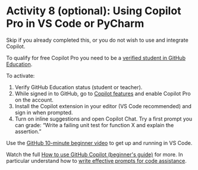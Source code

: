 # Activity 8 (optional): Using Copilot Pro in VS Code or PyCharm

Skip if you already completed this, or you do not wish to use and integrate Copilot.

To qualify for free Copilot Pro you need to be
a [verified student in GitHub Education](https://docs.github.com/en/copilot/how-tos/manage-your-account/get-free-access-to-copilot-pro).

To activate:

1) Verify GitHub Education status (student or teacher).
2) While signed in to GitHub, go to [Copilot features](https://github.com/settings/copilot/features?) and enable Copilot
   Pro on the account.
3) Install the Copilot extension in your editor (VS Code recommended) and sign in when prompted.
4) Turn on inline suggestions and open Copilot Chat. Try a first prompt you can grade: “Write a failing unit test for
   function X and explain the assertion.”

Use
the [GitHub 10-minute beginner video](https://www.youtube.com/watch?v=n0NlxUyA7FI&list=PL0lo9MOBetEFcp4SCWinBdpml9B2U25-f&index=8)
to get up and running in VS Code.

Watch the
full [How to use GitHub Copilot (beginner's guide)](https://mailing.github.com/ls/click?upn=u001.bO3G-2FaeMIVe5lSdMnGODo3-2FQ6ALJoZReZPpMLK6cEoV4-2BxSVc46D7Oa-2BPtwZVTFS7k8XEIjVYNyR8BdfLBK4Zg-3D-3DKc-i_IsYeSBG-2BZ-2BTZ5It1-2BmoDsiwlumO5avdKROrFh8rWFtNzEx7-2B9y0qlyx3YZn-2BFBzGdolIkP-2Fq7i8tNoQGW9FeYyzbDx1dDGCrZ-2F2L2VFG8e7tG68Op1PeHK9-2FFFpbW2PDunA0hRKicUGbJ-2BRDmCmyBkcP4pNvoPwTwrG4M08hre9xcEIBNplSHHT82l0k3WLQQBEz3Cux1IQ3fW1q5MybwKOtV8fJ7eW-2FXYgDFOZx-2FluUAX-2BBn3QbS-2B3TdtTvNW0lLC9tMXtOBlzdvlXoePP7kjHZrTInyPTH-2FdBVe1ruc0k5JDQuFoJeK-2BbKzfBr3-2B6-2FR3JwjSD-2Bbc8Uvs7Ef4BleMqLK9JRcaUxgq5C19bqEIKdxdPxJw-2FeCXKs6x-2Fs-2BgH4gWEnwEVQMvq7EDf9zxQP9qpZ7AJiqzQMDl1aI9lVFiqfsF0nKPD0uBHnvNG5w8CpUWYGC84VicSU6iZ3x5seOO-2Bre8z7I7lFwCJ18FALelgAhQ6THHO9tb1L-2BdUtCrcOk3-2FMBGmc-2F8ZRSgTGzdwEK5kC7qMwpwsFXp-2BAsbtSpLU0OpVclz9xks2Be37iO7b1VnFQNCggpW0AdiDxC-2F-2FO2cNpzKLLOJKEJn2fD10JzspM0DP0T9hZsmhgt4pVnr5H9bP1w-2Fsnk2Yo-2FgENVg3SWKrqNNYJgi5DTlCTo1nlqhuKj-2B-2FbFXXyjvGJsxVp57iJmuctr1zBj3dPm3W-2FmYxmn66fLAEBNrjiaM9jSiDf9-2BI-2Fqi55-2Bjs-2F-2B-2FHsB-2Bj-2B097dRE2Mr5bnLUSkqVLu9Hgu52kdaExYpCnX1inCTG1ogdQTDPfyrXAAhrI-2F3tijexNwf6ggu0RG-2F3er-2BQI3HxlAji-2F3rL-2Fim87is6Cgdov9DjlodXXHcMHumX6XrmmZOqQ3dkZb2W4CS-2Focp67tv7-2FvF-2BEthn9ov5A5K1O6KOa2cMSZ6yy1PcI4NmN2jTv-2BGEu-2BI6cveW7d4Q9oZ5uboba5IACVz5I26XyxXQFzb-2BuYtnw-3D)
for more. In particular understand how to [write effective prompts for code assistance](https://youtu.be/LAF-lACf2QY?si=9HLcbIfv1dKNpvDl).